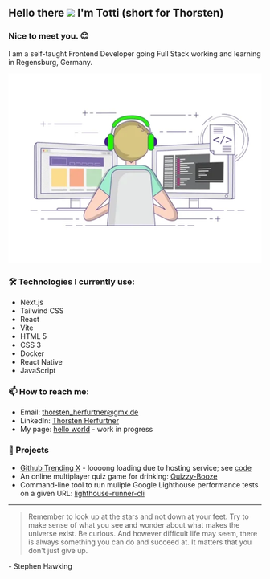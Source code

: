 ## Hello there <img src="https://media.giphy.com/media/hvRJCLFzcasrR4ia7z/giphy.gif" width="30px"> I'm Totti (short for Thorsten)

### Nice to meet you. :blush:

I am a self-taught Frontend Developer going Full Stack working and learning in Regensburg, Germany.

<a href="https://giphy.com/gifs/SWoSkN6DxTszqIKEqv?utm_source=media-link&utm_medium=landing&utm_campaign=Media%20Links&utm_term=" target="_blank" style="display: block">
<img src="./assets/coder-gif.webp" alt="Coder GIF" style="max-width: 100%;" >
</a>

### 🛠️ Technologies I currently use:

- Next.js
- Tailwind CSS
- React
- Vite
- HTML 5
- CSS 3
- Docker
- React Native
- JavaScript

### 📫 How to reach me:

<!--
- Website: [maximousblk.me](https://maximousblk.me/)
-->

- Email: [thorsten_herfurtner@gmx.de](mailto:thorsten_herfurtner@gmx.de)
- LinkedIn: [Thorsten Herfurtner](https://www.linkedin.com/in/thorsten-herfurtner/?locale=en_US)
- My page: [hello world](https://totti-rdz.vercel.app/) - work in progress

### 🏀 Projects
- [Github Trending X](https://node-webscraper-github-jxaj.onrender.com/) - loooong loading due to hosting service; see [code](https://github.com/totti-rdz/github-trending-x)
- An online multiplayer quiz game for drinking: [Quizzy-Booze](https://quizzy-booze-demo.up.railway.app/)
- Command-line tool to run muliple Google Lighthouse performance tests on a given URL: [lighthouse-runner-cli](https://github.com/totti-rdz/node-cli-lighthouse-runner)

---

> Remember to look up at the stars and not down at your feet. Try to make sense of what you see and wonder about what makes the universe exist. Be curious. And however difficult life may seem, there is always something you can do and succeed at.
> It matters that you don't just give up.

\- Stephen Hawking

<!--
**totti-rdz/totti-rdz** is a ✨ _special_ ✨ repository because its `README.md` (this file) appears on your GitHub profile.

Here are some ideas to get you started:

- 🔭 I’m currently working on ...
- 🌱 I’m currently learning ...
- 👯 I’m looking to collaborate on ...
- 🤔 I’m looking for help with ...
- 💬 Ask me about ...
- 📫 How to reach me: ...
- 😄 Pronouns: ...
- ⚡ Fun fact: ...
-->
